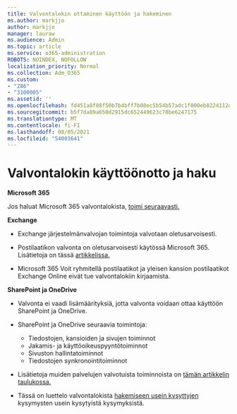 ```yaml
---
title: Valvontalokin ottaminen käyttöön ja hakeminen
ms.author: markjjo
author: markjjo
manager: lauraw
ms.audience: Admin
ms.topic: article
ms.service: o365-administration
ROBOTS: NOINDEX, NOFOLLOW
localization_priority: Normal
ms.collection: Adm_O365
ms.custom:
- "286"
- "3100005"
ms.assetid: ''
ms.openlocfilehash: fd451a8f08f50b7b4bff7b08ec5b54b57adc1f000eb8224112d84a4fb20e4359
ms.sourcegitcommit: b5f7da89a650d2915dc652449623c78be6247175
ms.translationtype: MT
ms.contentlocale: fi-FI
ms.lasthandoff: 08/05/2021
ms.locfileid: "54003641"
---
```

# <a name="enable-and-search-the-audit-log"></a>Valvontalokin käyttöönotto ja haku

**Microsoft 365**

Jos haluat Microsoft 365 valvontalokista, [toimi seuraavasti.](https://docs.microsoft.com/microsoft-365/compliance/search-the-audit-log-in-security-and-compliance#search-the-audit-log)

**Exchange**

- Exchange järjestelmänvalvojan toimintoja valvotaan oletusarvoisesti.

- Postilaatikon valvonta on oletusarvoisesti käytössä Microsoft 365. Lisätietoja on tässä [artikkelissa.](https://docs.microsoft.com/microsoft-365/compliance/enable-mailbox-auditing)

- Microsoft 365 Voit ryhmitellä postilaatikot ja yleisen kansion postilaatikot Exchange Online eivät tue valvontalokiin kirjaamista.

**SharePoint ja OneDrive**

- Valvonta ei vaadi lisämäärityksiä, jotta valvonta voidaan ottaa käyttöön SharePoint ja OneDrive.

- SharePoint ja OneDrive seuraavia toimintoja:

    - Tiedostojen, kansioiden ja sivujen toiminnot
    - Jakamis- ja käyttöoikeuspyyntötoiminnot
    - Sivuston hallintatoiminnot
    - Tiedostojen synkronointitoiminnot

- Lisätietoja muiden palvelujen valvotuista toiminnoista on [tämän artikkelin taulukossa.](https://docs.microsoft.com/microsoft-365/compliance/search-the-audit-log-in-security-and-compliance#audited-activities)

- Tässä on luettelo valvontalokista [hakemiseen usein kysyttyjen](https://docs.microsoft.com/microsoft-365/compliance/search-the-audit-log-in-security-and-compliance#frequently-asked-questions) kysymysten usein kysytyistä kysymyksistä.